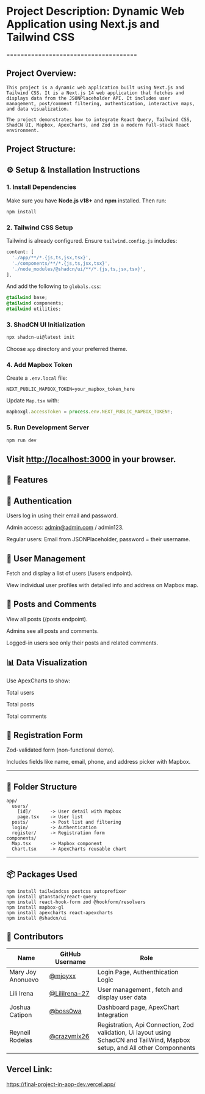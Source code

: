 

# Project Description: Dynamic Web Application using Next.js and Tailwind CSS
=====================================

## Project Overview:
    This project is a dynamic web application built using Next.js and Tailwind CSS. It is a Next.js 14 web application that fetches and displays data from the JSONPlaceholder API. It includes user management, post/comment filtering, authentication, interactive maps, and data visualization.

    The project demonstrates how to integrate React Query, Tailwind CSS, ShadCN UI, Mapbox, ApexCharts, and Zod in a modern full-stack React environment.

## Project Structure:


## ⚙️ Setup & Installation Instructions

### 1. Install Dependencies

Make sure you have **Node.js v18+** and **npm** installed. Then run:

```bash
npm install
```

### 2. Tailwind CSS Setup

Tailwind is already configured. Ensure `tailwind.config.js` includes:

```js
content: [
  './app/**/*.{js,ts,jsx,tsx}',
  './components/**/*.{js,ts,jsx,tsx}',
  './node_modules/@shadcn/ui/**/*.{js,ts,jsx,tsx}',
],
```

And add the following to `globals.css`:

```css
@tailwind base;
@tailwind components;
@tailwind utilities;
```

### 3. ShadCN UI Initialization

```bash
npx shadcn-ui@latest init
```

Choose `app` directory and your preferred theme.

### 4. Add Mapbox Token

Create a `.env.local` file:

```env
NEXT_PUBLIC_MAPBOX_TOKEN=your_mapbox_token_here
```

Update `Map.tsx` with:

```ts
mapboxgl.accessToken = process.env.NEXT_PUBLIC_MAPBOX_TOKEN!;
```

### 5. Run Development Server

```bash
npm run dev
```

Visit [http://localhost:3000](http://localhost:3000) in your browser.
---

## 🌟 Features

## 🔐 Authentication
Users log in using their email and password.

Admin access: admin@admin.com / admin123.

Regular users: Email from JSONPlaceholder, password = their username.

## 👥 User Management
Fetch and display a list of users (/users endpoint).

View individual user profiles with detailed info and address on Mapbox map.

## 📰 Posts and Comments
View all posts (/posts endpoint).

Admins see all posts and comments.

Logged-in users see only their posts and related comments.

## 📊 Data Visualization
Use ApexCharts to show:

Total users

Total posts

Total comments

## 📝 Registration Form
Zod-validated form (non-functional demo).

Includes fields like name, email, phone, and address picker with Mapbox.

---

## 📁 Folder Structure

```
app/
  users/
    [id]/       -> User detail with Mapbox
    page.tsx    -> User list
  posts/        -> Post list and filtering
  login/        -> Authentication
  register/     -> Registration form
components/
  Map.tsx       -> Mapbox component
  Chart.tsx     -> ApexCharts reusable chart
```

---

## 📦 Packages Used

```npm
npm install tailwindcss postcss autoprefixer
npm install @tanstack/react-query
npm install react-hook-form zod @hookform/resolvers
npm install mapbox-gl
npm install apexcharts react-apexcharts
npm install @shadcn/ui
```

## 👥 Contributors

| Name                   | GitHub Username                                  | Role                                          |
| -----------------------| ------------------------------------------------ | ----------------------------------------------|
| Mary Joy Anonuevo      | [@mjoyxx](https://github.com/mjoyxx)             | Login Page, Authenthication Logic             |
| Lili Irena             | [@LiliIrena-27](https://github.com/LiliIrena-27) | User management , fetch and display user data |
| Joshua Catipon         | [@boss0wa](https://github.com/boss0wa)           | Dashboard page, ApexChart Integration         |
| Reyneil Rodelas        | [@crazymix26](https://github.com/crazymix26)     | Registration, Api Connection, Zod validation, Ui layout using SchadCN and TailWind, Mapbox setup, and All other Componnents                     |


## Vercel Link:
https://final-project-in-app-dev.vercel.app/




